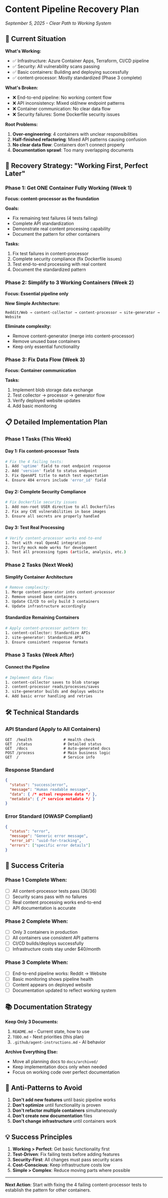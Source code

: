 # Content Pipeline Recovery Plan
*September 5, 2025 - Clear Path to Working System*

## 🎯 Current Situation

**What's Working:**
- ✅ Infrastructure: Azure Container Apps, Terraform, CI/CD pipeline
- ✅ Security: All vulnerability scans passing
- ✅ Basic containers: Building and deploying successfully
- ✅ content-processor: Mostly standardized (Phase 3 complete)

**What's Broken:**
- ❌ End-to-end pipeline: No working content flow
- ❌ API inconsistency: Mixed old/new endpoint patterns  
- ❌ Container communication: No clear data flow
- ❌ Security failures: Some Dockerfile security issues

**Root Problems:**
1. **Over-engineering**: 4 containers with unclear responsibilities
2. **Half-finished refactoring**: Mixed API patterns causing confusion
3. **No clear data flow**: Containers don't connect properly
4. **Documentation sprawl**: Too many overlapping documents

## 🚀 Recovery Strategy: "Working First, Perfect Later"

### Phase 1: Get ONE Container Fully Working (Week 1)
**Focus: content-processor as the foundation**

**Goals:**
- Fix remaining test failures (4 tests failing)
- Complete API standardization 
- Demonstrate real content processing capability
- Document the pattern for other containers

**Tasks:**
1. Fix test failures in content-processor
2. Complete security compliance (fix Dockerfile issues)
3. Test end-to-end processing with real content
4. Document the standardized pattern

### Phase 2: Simplify to 3 Working Containers (Week 2)
**Focus: Essential pipeline only**

**New Simple Architecture:**
```
Reddit/Web → content-collector → content-processor → site-generator → Website
```

**Eliminate complexity:**
- Remove content-generator (merge into content-processor)
- Remove unused base containers
- Keep only essential functionality

### Phase 3: Fix Data Flow (Week 3)
**Focus: Container communication**

**Tasks:**
1. Implement blob storage data exchange
2. Test collector → processor → generator flow
3. Verify deployed website updates
4. Add basic monitoring

## 📋 Detailed Implementation Plan

### Phase 1 Tasks (This Week)

#### Day 1: Fix content-processor Tests
```bash
# Fix the 4 failing tests:
1. Add 'uptime' field to root endpoint response
2. Add 'version' field to status endpoint  
3. Fix OpenAPI title to match test expectation
4. Ensure 404 errors include 'error_id' field
```

#### Day 2: Complete Security Compliance
```bash
# Fix Dockerfile security issues
1. Add non-root USER directive to all Dockerfiles
2. Fix any CVE vulnerabilities in base images
3. Ensure all secrets are properly handled
```

#### Day 3: Test Real Processing
```bash
# Verify content-processor works end-to-end
1. Test with real OpenAI integration
2. Verify mock mode works for development
3. Test all processing types (article, analysis, etc.)
```

### Phase 2 Tasks (Next Week)

#### Simplify Container Architecture
```bash
# Remove complexity:
1. Merge content-generator into content-processor
2. Remove unused base containers
3. Update CI/CD to only build 3 containers
4. Update infrastructure accordingly
```

#### Standardize Remaining Containers
```bash
# Apply content-processor pattern to:
1. content-collector: Standardize APIs
2. site-generator: Standardize APIs
3. Ensure consistent response formats
```

### Phase 3 Tasks (Week After)

#### Connect the Pipeline
```bash
# Implement data flow:
1. content-collector saves to blob storage
2. content-processor reads/processes/saves
3. site-generator builds and deploys website
4. Add basic error handling and retries
```

## 🛠️ Technical Standards

### API Standard (Apply to All Containers)
```
GET  /health              # Health check
GET  /status              # Detailed status  
GET  /docs                # Auto-generated docs
POST /process             # Main business logic
GET  /                    # Service info
```

### Response Standard
```json
{
  "status": "success|error",
  "message": "Human readable message",
  "data": { /* actual response data */ },
  "metadata": { /* service metadata */ }
}
```

### Error Standard (OWASP Compliant)
```json
{
  "status": "error",
  "message": "Generic error message",
  "error_id": "uuid-for-tracking",
  "errors": ["specific error details"]
}
```

## 🎯 Success Criteria

### Phase 1 Complete When:
- [ ] All content-processor tests pass (36/36)
- [ ] Security scans pass with no failures
- [ ] Real content processing works end-to-end
- [ ] API documentation is accurate

### Phase 2 Complete When:
- [ ] Only 3 containers in production
- [ ] All containers use consistent API patterns
- [ ] CI/CD builds/deploys successfully
- [ ] Infrastructure costs stay under $40/month

### Phase 3 Complete When:
- [ ] End-to-end pipeline works: Reddit → Website
- [ ] Basic monitoring shows pipeline health
- [ ] Content appears on deployed website
- [ ] Documentation updated to reflect working system

## 📚 Documentation Strategy

**Keep Only 3 Documents:**
1. `README.md` - Current state, how to use
2. `TODO.md` - Next priorities (this plan)  
3. `.github/agent-instructions.md` - AI behavior

**Archive Everything Else:**
- Move all planning docs to `docs/archived/`
- Keep implementation docs only when needed
- Focus on working code over perfect documentation

## 🚨 Anti-Patterns to Avoid

1. **Don't add new features** until basic pipeline works
2. **Don't optimize** until functionality is proven
3. **Don't refactor multiple containers** simultaneously
4. **Don't create new documentation** files
5. **Don't change infrastructure** until containers work

## 💡 Success Principles

1. **Working > Perfect**: Get basic functionality first
2. **Test-Driven**: Fix failing tests before adding features  
3. **Security-First**: All changes must pass security scans
4. **Cost-Conscious**: Keep infrastructure costs low
5. **Simple > Complex**: Reduce moving parts where possible

---

**Next Action**: Start with fixing the 4 failing content-processor tests to establish the pattern for other containers.
